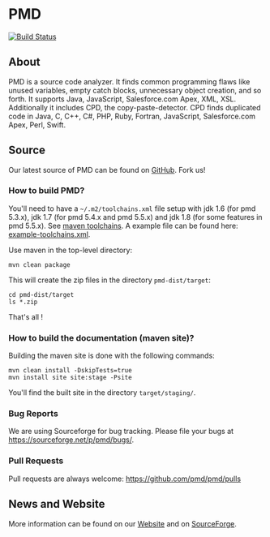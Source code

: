 # PMD

[![Build Status](https://travis-ci.org/pmd/pmd.svg?branch=master)](https://travis-ci.org/pmd/pmd)

## About

PMD is a source code analyzer. It finds common programming flaws like unused variables, empty catch blocks,
unnecessary object creation, and so forth. It supports Java, JavaScript, Salesforce.com Apex, XML, XSL.
Additionally it includes CPD, the copy-paste-detector. CPD finds duplicated code in
Java, C, C++, C#, PHP, Ruby, Fortran, JavaScript, Salesforce.com Apex, Perl, Swift.

## Source

Our latest source of PMD can be found on [GitHub]. Fork us!

### How to build PMD?

You'll need to have a `~/.m2/toolchains.xml` file setup with jdk 1.6 (for pmd 5.3.x), jdk 1.7 (for pmd 5.4.x and pmd 5.5.x)
and jdk 1.8 (for some features in pmd 5.5.x). See [maven toolchains](https://maven.apache.org/guides/mini/guide-using-toolchains.html).
A example file can be found here: [example-toolchains.xml](https://github.com/pmd/pmd/blob/master/example-toolchains.xml).

Use maven in the top-level directory:

    mvn clean package

This will create the zip files in the directory `pmd-dist/target`:

    cd pmd-dist/target
    ls *.zip

That's all !

### How to build the documentation (maven site)?

Building the maven site is done with the following commands:

    mvn clean install -DskipTests=true
    mvn install site site:stage -Psite

You'll find the built site in the directory `target/staging/`.

### Bug Reports

We are using Sourceforge for bug tracking. Please file your bugs at <https://sourceforge.net/p/pmd/bugs/>.

### Pull Requests

Pull requests are always welcome: <https://github.com/pmd/pmd/pulls>


## News and Website

More information can be found on our [Website] and on [SourceForge].


[GitHub]: https://github.com/pmd/pmd
[Website]: https://pmd.github.io
[SourceForge]: https://sourceforge.net/projects/pmd/
